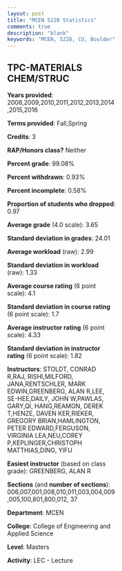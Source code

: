 ```yaml
---
layout: post
title: "MCEN 5228 Statistics"
comments: true
description: "blank"
keywords: "MCEN, 5228, CU, Boulder"
--- 
```

<head>
<script src="https://ajax.googleapis.com/ajax/libs/jquery/2.1.3/jquery.min.js"></script>
<script src="https://dl.dropboxusercontent.com/s/pc42nxpaw1ea4o9/highcharts.js?dl=0"></script>
<!-- <script src="../assets/js/highcharts.js"></script> -->
<style type="text/css">@font-face {
	font-family: "Bebas Neue";
	src: url(https://www.filehosting.org/file/details/544349/BebasNeue%20Regular.otf) format("opentype");
	}
	h1.Bebas { 
		font-family: "Bebas Neue", Verdana, Tahoma;
	}
</style>
</head>
<body>
	<div id="container" style="float: right; width: 45%; height: 88%; margin-left: 2.5%; margin-right: 2.5%;"></div>
	<script language="JavaScript">
		$(document).ready(function() {
		var chart = {type: 'column'};
		var title = {text: 'Grade Distribution'};
		var xAxis = {categories: ['A','B','C','D','F'],crosshair: true};
		var yAxis = {min: 0,title: {text: 'Percentage'}};
		var tooltip = {headerFormat: '<center><b><span style="font-size:20px">{point.key}</span></b></center>',
		               pointFormat: '<td style="padding:0"><b>{point.y:.1f}%</b></td>',
		               footerFormat: '</table>',shared: true,useHTML: true};
		var plotOptions = {column: {pointPadding: 0.0,borderWidth: 0}};  
		var credits = {enabled: false};var series= [{name: 'Percent',data: [69.26,29.04,0.99,0.28,0.42,]}];
		var json = {};
		json.chart = chart;
		json.title = title;
		json.tooltip = tooltip;
		json.xAxis = xAxis;
		json.yAxis = yAxis;  
		json.series = series;
		json.plotOptions = plotOptions;  
		json.credits = credits;
		$('#container').highcharts(json);
	});
	</script>
</body>
			   
## TPC-MATERIALS CHEM/STRUC

**Years provided**: 2008,2009,2010,2011,2012,2013,2014,2015,2016

**Terms provided**: Fall,Spring

**Credits**: 3

**RAP/Honors class?** Neither

**Percent grade**: 99.08%

**Percent withdrawn**: 0.93%

**Percent incomplete**: 0.58%

**Proportion of students who dropped**: 0.97

**Average grade** (4.0 scale): 3.65

**Standard deviation in grades**: 24.01

**Average workload** (raw): 2.99

**Standard deviation in workload** (raw): 1.33

**Average course rating** (6 point scale): 4.1

**Standard deviation in course rating** (6 point scale): 1.7

**Average instructor rating** (6 point scale): 4.33

**Standard deviation in instructor rating** (6 point scale): 1.82

**Instructors**: STOLDT, CONRAD R,RAJ, RISHI,MILFORD, JANA,RENTSCHLER, MARK EDWIN,GREENBERG, ALAN R,LEE, SE-HEE,DAILY, JOHN W,PAWLAS, GARY,QI, HANG,REAMON, DEREK T,HENZE, DAVEN KER,RIEKER, GREGORY BRIAN,HAMLINGTON, PETER EDWARD,FERGUSON, VIRGINIA LEA,NEU,COREY P,KEPLINGER,CHRISTOPH MATTHIAS,DING, YIFU

**Easiest instructor** (based on class grade): GREENBERG, ALAN R

**Sections** (and **number of sections**): 006,007,001,008,010,011,003,004,009,005,100,801,800,012, 37

**Department**: MCEN

**College**: College of Engineering and Applied Science

**Level**: Masters

**Activity**: LEC - Lecture